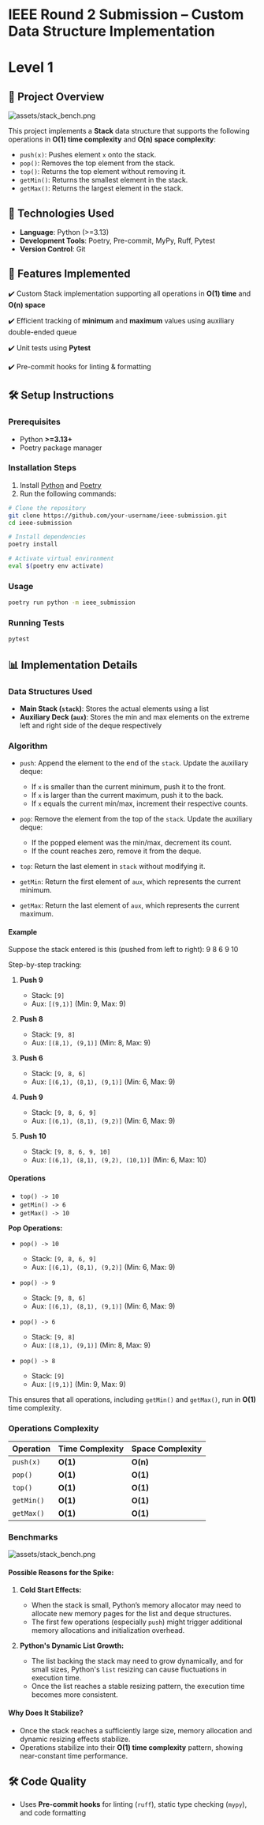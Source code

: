 # IEEE Round 2 Submission – Custom Data Structure Implementation

# Level 1

## 📌 Project Overview

![assets/stack_bench.png](assets/running.png)

This project implements a **Stack** data structure that supports the following operations in **O(1) time complexity** and **O(n) space complexity**:

- `push(x)`: Pushes element `x` onto the stack.
- `pop()`: Removes the top element from the stack.
- `top()`: Returns the top element without removing it.
- `getMin()`: Returns the smallest element in the stack.
- `getMax()`: Returns the largest element in the stack.

## **🚀 Technologies Used**

- **Language**: Python (>=3.13)
- **Development Tools**: Poetry, Pre-commit, MyPy, Ruff, Pytest
- **Version Control**: Git

## **🌟 Features Implemented**

✔️ Custom Stack implementation supporting all operations in **O(1) time** and **O(n) space**

✔️ Efficient tracking of **minimum** and **maximum** values using auxiliary double-ended queue

✔️ Unit tests using **Pytest**

✔️ Pre-commit hooks for linting & formatting

## **🛠️ Setup Instructions**

### **Prerequisites**

- Python **>=3.13+**
- Poetry package manager

### **Installation Steps**

1. Install [Python](https://www.python.org/) and [Poetry](https://python-poetry.org/)
2. Run the following commands:

```bash
# Clone the repository
git clone https://github.com/your-username/ieee-submission.git
cd ieee-submission

# Install dependencies
poetry install

# Activate virtual environment
eval $(poetry env activate)
```

### Usage

```bash
poetry run python -m ieee_submission

```

### **Running Tests**

```bash
pytest
```

## **📊 Implementation Details**

### **Data Structures Used**

- **Main Stack (`stack`)**: Stores the actual elements using a list
- **Auxiliary Deck (`aux`)**: Stores the min and max elements on the extreme left and right side of the deque respectively

### Algorithm

- `push`: Append the element to the end of the `stack`. Update the auxiliary deque:

  - If `x` is smaller than the current minimum, push it to the front.
  - If `x` is larger than the current maximum, push it to the back.
  - If `x` equals the current min/max, increment their respective counts.

- `pop`: Remove the element from the top of the `stack`. Update the auxiliary deque:

  - If the popped element was the min/max, decrement its count.
  - If the count reaches zero, remove it from the deque.

- `top`: Return the last element in `stack` without modifying it.

- `getMin`: Return the first element of `aux`, which represents the current minimum.

- `getMax`: Return the last element of `aux`, which represents the current maximum.

#### Example

Suppose the stack entered is this (pushed from left to right): 9 8 6 9 10

Step-by-step tracking:

1. **Push 9**

   - Stack: `[9]`
   - Aux: `[(9,1)]` (Min: 9, Max: 9)

2. **Push 8**

   - Stack: `[9, 8]`
   - Aux: `[(8,1), (9,1)]` (Min: 8, Max: 9)

3. **Push 6**

   - Stack: `[9, 8, 6]`
   - Aux: `[(6,1), (8,1), (9,1)]` (Min: 6, Max: 9)

4. **Push 9**

   - Stack: `[9, 8, 6, 9]`
   - Aux: `[(6,1), (8,1), (9,2)]` (Min: 6, Max: 9)

5. **Push 10**
   - Stack: `[9, 8, 6, 9, 10]`
   - Aux: `[(6,1), (8,1), (9,2), (10,1)]` (Min: 6, Max: 10)

#### Operations

- `top() -> 10`
- `getMin() -> 6`
- `getMax() -> 10`

**Pop Operations:**

- `pop() -> 10`

  - Stack: `[9, 8, 6, 9]`
  - Aux: `[(6,1), (8,1), (9,2)]` (Min: 6, Max: 9)

- `pop() -> 9`

  - Stack: `[9, 8, 6]`
  - Aux: `[(6,1), (8,1), (9,1)]` (Min: 6, Max: 9)

- `pop() -> 6`

  - Stack: `[9, 8]`
  - Aux: `[(8,1), (9,1)]` (Min: 8, Max: 9)

- `pop() -> 8`
  - Stack: `[9]`
  - Aux: `[(9,1)]` (Min: 9, Max: 9)

This ensures that all operations, including `getMin()` and `getMax()`, run in **O(1)** time complexity.

### **Operations Complexity**

| Operation  | Time Complexity | Space Complexity |
| ---------- | --------------- | ---------------- |
| `push(x)`  | **O(1)**        | **O(n)**         |
| `pop()`    | **O(1)**        | **O(1)**         |
| `top()`    | **O(1)**        | **O(1)**         |
| `getMin()` | **O(1)**        | **O(1)**         |
| `getMax()` | **O(1)**        | **O(1)**         |

### **Benchmarks**

![assets/stack_bench.png](assets/bench_stack.png)

#### **Possible Reasons for the Spike:**

1. **Cold Start Effects:**

   - When the stack is small, Python’s memory allocator may need to allocate new memory pages for the list and deque structures.
   - The first few operations (especially `push`) might trigger additional memory allocations and initialization overhead.

2. **Python's Dynamic List Growth:**
   - The list backing the stack may need to grow dynamically, and for small sizes, Python's `list` resizing can cause fluctuations in execution time.
   - Once the list reaches a stable resizing pattern, the execution time becomes more consistent.

#### **Why Does It Stabilize?**

- Once the stack reaches a sufficiently large size, memory allocation and dynamic resizing effects stabilize.
- Operations stabilize into their **O(1) time complexity** pattern, showing near-constant time performance.

## **🛠️ Code Quality**

- Uses **Pre-commit hooks** for linting (`ruff`), static type checking (`mypy`), and code formatting
